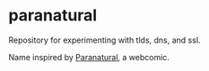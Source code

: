# paranatural

Repository for experimenting with tlds, dns, and ssl.

Name inspired by [Paranatural](https://www.paranatural.net), a webcomic.
